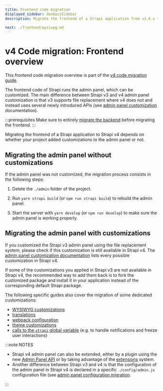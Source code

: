 ```yaml
---
title: Frontend code migration
displayed_sidebar: devDocsSidebar
description: Migrate the frontend of a Strapi application from v3.6.x to v4.0.x with step-by-step instructions

next: ./frontend/wysiwyg.md
---
```


# v4 Code migration: Frontend overview

This frontend code migration overview is part of the [v4 code migration guide](/dev-docs/migration/v3-to-v4/code-migration).

The frontend code of Strapi runs the admin panel, which can be customized. The main difference between Strapi v3 and v4 admin panel customization is that v3 supports file replacement where v4 does not and instead uses several newly introduced APIs (see [admin panel customization](/dev-docs/admin-panel-customization) documentation).

:::prerequisites
Make sure to entirely [migrate the backend](/dev-docs/migration/v3-to-v4/code/backend) before migrating the frontend.
:::

Migrating the frontend of a Strapi application to Strapi v4 depends on whether your project added customizations to the admin panel or not.

## Migrating the admin panel without customizations

If the admin panel was not customized, the migration process consists in the following steps:

1. Delete the `./admin` folder of the project.

2. Run `yarn strapi build` (or `npm run strapi build`) to rebuild the admin panel.

3. Start the server with `yarn develop` (or `npm run develop`) to make sure the admin panel is working properly.

## Migrating the admin panel with customizations

If you customized the Strapi v3 admin panel using the file replacement system, please check if this customization is still available in Strapi v4. The [admin panel customization documentation](/dev-docs/admin-panel-customization) lists every possible customization in Strapi v4.

If some of the customizations you applied in Strapi v3 are not available in Strapi v4, the recommended way to add them back is to fork the customized package and install it in your application instead of the corresponding default Strapi package.

The following specific guides also cover the migration of some dedicated customizations:

- [WYSIWYG customizations](/dev-docs//migration/v3-to-v4/code/wysiwyg)
- [translations](/dev-docs/migration/v3-to-v4//code/translations)
- [webpack configuration](/dev-docs/migration/v3-to-v4/code/webpack)
- [theme customizations](/dev-docs/migration/v3-to-v4/code/theming)
- [calls to the `strapi` global variable](/dev-docs/migration/v3-to-v4/code/strapi-global) (e.g. to handle notifications and freeze user interactions)

:::note NOTES

- Strapi v4 admin panel can also be extended, either by a plugin using the new [Admin Panel API](/dev-docs/plugin-development/admin-panel-api) or by taking advantage of the [extensions](/dev-docs/admin-panel-customization#extension) system.
- Another difference between Strapi v3 and v4 is that the configuration of the admin panel in Strapi v4 is declared in a specific `./config/admin.js` configuration file (see [admin panel configuration migration](/dev-docs/migration/v3-to-v4/code/configuration#admin-panel-configuration).

:::
